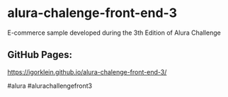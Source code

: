 # alura-chalenge-front-end-3
E-commerce sample developed during the 3th Edition of Alura Challenge

## GitHub Pages: 
https://igorklein.github.io/alura-chalenge-front-end-3/

#alura
#alurachallengefront3